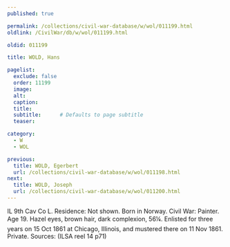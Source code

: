 ```yaml
---
published: true

permalink: /collections/civil-war-database/w/wol/011199.html
oldlink: /CivilWar/db/w/wol/011199.html

oldid: 011199

title: WOLD, Hans

pagelist:
  exclude: false
  order: 11199
  image: 
  alt:
  caption:
  title:
  subtitle:      # Defaults to page subtitle
  teaser:

category: 
  - W 
  - WOL

previous:
  title: WOLD, Egerbert
  url: /collections/civil-war-database/w/wol/011198.html  
next:
  title: WOLD, Joseph
  url: /collections/civil-war-database/w/wol/011200.html   
---
```

IL 9th Cav Co L. Residence: Not shown. Born in Norway. Civil War: Painter. Age 19. Hazel eyes, brown hair, dark complexion, 5&#146;6&frac14;&#148;. Enlisted for three years on 15 Oct 1861 at Chicago, Illinois, and mustered there on 11 Nov 1861. Private. Sources: (ILSA reel 14 p71)